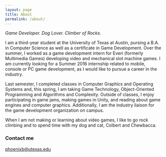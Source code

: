 ```yaml
---
layout: page
title: About
permalink: /about/
---
```


*Game Developer. Dog Lover. Climber of Rocks.*

I am a third-year student at the University of Texas at Austin, pursing a B.A. in Computer Science as well as a certificate in Game Development. Over the summer, I worked as a game development intern for Everi (formerly Multimedia Games) developing video and mechanical slot machine games. I am currently looking for a Summer 2016 internship related to mobile, console or PC game development, as I would like to pursue a career in the industry. 

Last semester, I completed classes in Computer Graphics and Operating Systems and, this spring, I am taking Game Technology, Object-Oriented Programming and Algorithms and Complexity. Outside of classes, I enjoy participating in game jams, making games in Unity, and reading about game engines and computer graphics. Additionally, I am the industry liaison for the game development organization on campus.

When I am not making or learning about video games, I like to go rock climbing and to spend time with my dog and cat, Colbert and Chewbacca.

### Contact me

[phoenixb@utexas.edu](mailto:phoenixb@utexas.edu)
